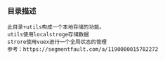 ### 目录描述
    此目录+utils构成一个本地存储的功能。
    utils使用localstroge存储数据
    strore使用vuex进行一个全局状态的管理
    参考：https://segmentfault.com/a/1190000015782272
